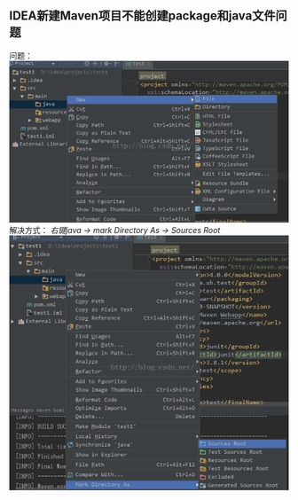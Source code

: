 ## IDEA新建Maven项目不能创建package和java文件问题
问题：
![右键点击new没有package 和Class](../picture/20160802210006892.png)
解决方式：
*右键java -> mark Directory As -> Sources Root*
![右键点击new没有package 和Class](../picture/20160802210153690.png)
